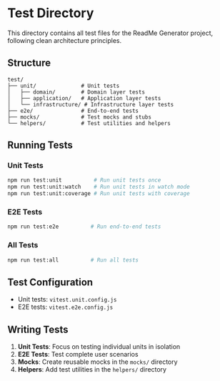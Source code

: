 # Test Directory

This directory contains all test files for the ReadMe Generator project, following clean architecture principles.

## Structure

```
test/
├── unit/              # Unit tests
│   ├── domain/        # Domain layer tests
│   ├── application/   # Application layer tests
│   └── infrastructure/ # Infrastructure layer tests
├── e2e/               # End-to-end tests
├── mocks/             # Test mocks and stubs
└── helpers/           # Test utilities and helpers
```

## Running Tests

### Unit Tests

```bash
npm run test:unit          # Run unit tests once
npm run test:unit:watch    # Run unit tests in watch mode
npm run test:unit:coverage # Run unit tests with coverage
```

### E2E Tests

```bash
npm run test:e2e          # Run end-to-end tests
```

### All Tests

```bash
npm run test:all          # Run all tests
```

## Test Configuration

- Unit tests: `vitest.unit.config.js`
- E2E tests: `vitest.e2e.config.js`

## Writing Tests

1. **Unit Tests**: Focus on testing individual units in isolation
2. **E2E Tests**: Test complete user scenarios
3. **Mocks**: Create reusable mocks in the `mocks/` directory
4. **Helpers**: Add test utilities in the `helpers/` directory
